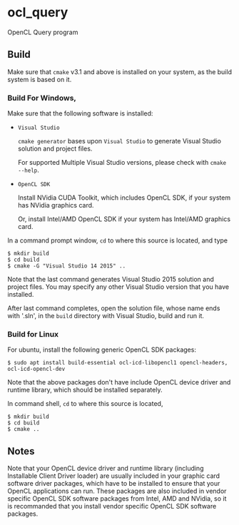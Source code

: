 # ocl_query
OpenCL Query program

## Build
Make sure that `cmake` v3.1 and above is installed on your system, as the 
build system is based on it.

### Build For Windows,
Make sure that the following software is installed:

- `Visual Studio` 
  
  `cmake generator` bases upon `Visual Studio` to generate Visual Studio 
  solution and project files.  

  For supported Multiple Visual Studio versions, please check with 
  `cmake --help`.
 
- `OpenCL SDK` 

   Install NVidia CUDA Toolkit, which includes OpenCL SDK, if your 
   system has NVidia graphics card.

   Or, install Intel/AMD OpenCL SDK if your system has Intel/AMD graphics 
   card. 

In a command prompt window, `cd` to where this source is located, and type

```
$ mkdir build
$ cd build
$ cmake -G "Visual Studio 14 2015" ..
```

Note that the last command generates Visual Studio 2015 solution and 
project files. You may specify any other Visual Studio version that you 
have installed. 

After last command completes, open the solution file, whose name ends with 
'.sln', in the `build` directory with Visual Studio, build and run it.

### Build for Linux
For ubuntu, install the following generic OpenCL SDK packages:
```
$ sudo apt install build-essential ocl-icd-libopencl1 opencl-headers, ocl-icd-opencl-dev
```

Note that the above packages don't have include OpenCL device driver and runtime
library, which should be installed separately.


In command shell, `cd` to where this source is located,

```
$ mkdir build
$ cd build
$ cmake ..
```

## Notes
Note that your OpenCL device driver and runtime library (including Installable Client
Driver loader) are usually included in your graphic card software driver packages, which 
have to be installed to ensure that your OpenCL applications can run.  These packages are
also included in vendor specific OpenCL SDK software packages from Intel, AMD and NVidia,
so it is recommanded that you install vendor specific OpenCL SDK software packages. 


